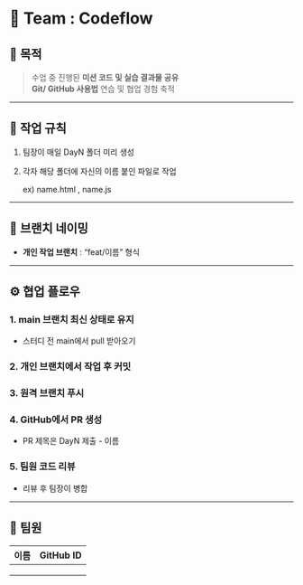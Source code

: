 # 🌊 Team : Codeflow

## 🎯 목적

> 수업 중 진행된 **미션 코드 및 실습 결과물 공유  
> Git/ GitHub 사용법** 연습 및 협업 경험 축적

---

## 📌 작업 규칙

1. 팀장이 매일 DayN 폴더 미리 생성
2. 각자 해당 폴더에 자신의 이름 붙인 파일로 작업
    
    ex) name.html , name.js
    

---

## 🔖 브랜치 네이밍

- **개인 작업 브랜치** : “feat/이름” 형식

---

## ⚙️ 협업 플로우

### 1. main 브랜치 최신 상태로 유지

- 스터디 전 main에서 pull 받아오기

### 2. 개인 브랜치에서 작업 후 커밋

### 3. 원격 브랜치 푸시

### 4. GitHub에서 PR 생성

- PR 제목은 DayN 제출 - 이름

### 5. 팀원 코드 리뷰

- 리뷰 후 팀장이 병합
---

## 👥 팀원

| 이름 | GitHub ID |
| --- | --- |
|  |  |
|  |  |
|  |  |

